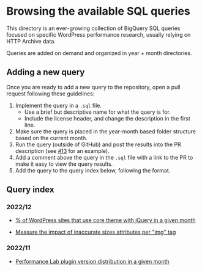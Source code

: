 # Browsing the available SQL queries

This directory is an ever-growing collection of BigQuery SQL queries focused on specific WordPress performance research, usually relying on HTTP Archive data.

Queries are added on demand and organized in year + month directories.

## Adding a new query

Once you are ready to add a new query to the repository, open a pull request following these guidelines:

1. Implement the query in a `.sql` file.
    * Use a brief but descriptive name for what the query is for.
    * Include the license header, and change the description in the first line.
2. Make sure the query is placed in the year-month based folder structure based on the current month.
3. Run the query (outside of GitHub) and post the results into the PR description (see [#13](https://github.com/GoogleChromeLabs/wpp-research/pull/13) for an example).
4. Add a comment above the query in the `.sql` file with a link to the PR to make it easy to view the query results.
5. Add the query to the query index below, following the format.

## Query index

### 2022/12

* [% of WordPress sites that use core theme with jQuery in a given month](./2022/12/usage-of-core-themes-with-jquery.sql)

* [Measure the impact of inaccurate sizes attributes per "img" tag](./2022/12/opportunity-score-wp-sites-assess-impact-of-inaccurate-sizes-attribute.sql)

### 2022/11

* [Performance Lab plugin version distribution in a given month](./2022/11/performance-lab-version-distribution.sql)
